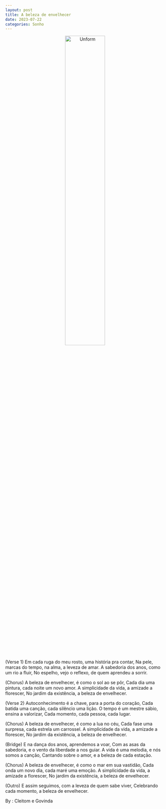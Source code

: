 ```yaml
---
layout: post
title: A beleza de envelhecer
date: 2023-07-22
categories: Sonho
---
```


<p align="center">
<img src="{{ site.baseurl }}/images/2023-07-23-A beleza-de-envelhecer.png" height="50%" width="50%" alt="Unform" />
</p>

(Verse 1)
Em cada ruga do meu rosto, uma história pra contar,
Na pele, marcas do tempo, na alma, a leveza de amar.
A sabedoria dos anos, como um rio a fluir,
No espelho, vejo o reflexo, de quem aprendeu a sorrir.

(Chorus)
A beleza de envelhecer, é como o sol ao se pôr,
Cada dia uma pintura, cada noite um novo amor.
A simplicidade da vida, a amizade a florescer,
No jardim da existência, a beleza de envelhecer.

(Verse 2)
Autoconhecimento é a chave, para a porta do coração,
Cada batida uma canção, cada silêncio uma lição.
O tempo é um mestre sábio, ensina a valorizar,
Cada momento, cada pessoa, cada lugar.

(Chorus)
A beleza de envelhecer, é como a lua no céu,
Cada fase uma surpresa, cada estrela um carrossel.
A simplicidade da vida, a amizade a florescer,
No jardim da existência, a beleza de envelhecer.

(Bridge)
E na dança dos anos, aprendemos a voar,
Com as asas da sabedoria, e o vento da liberdade a nos guiar.
A vida é uma melodia, e nós somos a canção,
Cantando sobre o amor, e a beleza de cada estação.

(Chorus)
A beleza de envelhecer, é como o mar em sua vastidão,
Cada onda um novo dia, cada maré uma emoção.
A simplicidade da vida, a amizade a florescer,
No jardim da existência, a beleza de envelhecer.

(Outro)
E assim seguimos, com a leveza de quem sabe viver,
Celebrando cada momento, a beleza de envelhecer.

By : Cleitom e Govinda

